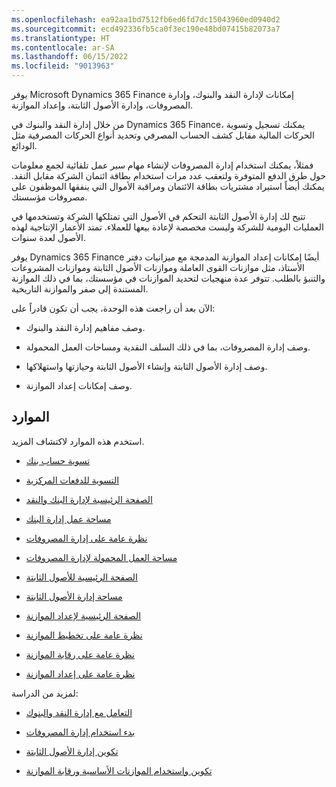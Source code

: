 ```yaml
---
ms.openlocfilehash: ea92aa1bd7512fb6ed6fd7dc15043960ed0940d2
ms.sourcegitcommit: ecd492336fb5ca0f3ec190e48bd07415b82073a7
ms.translationtype: HT
ms.contentlocale: ar-SA
ms.lasthandoff: 06/15/2022
ms.locfileid: "9013963"
---
```

يوفر Microsoft Dynamics 365 Finance إمكانات لإدارة النقد والبنوك، وإدارة المصروفات، وإدارة الأصول الثابتة، وإعداد الموازنة.

من خلال إدارة النقد والبنوك في Dynamics 365 Finance، يمكنك تسجيل وتسوية الحركات المالية مقابل كشف الحساب المصرفي وتحديد أنواع الحركات المصرفية مثل الودائع.

فمثلاً، يمكنك استخدام إدارة المصروفات لإنشاء مهام سير عمل تلقائية لجمع معلومات حول طرق الدفع المتوفرة ولتعقب عدد مرات استخدام بطاقة ائتمان الشركة مقابل النقد. يمكنك أيضاً استيراد مشتريات بطاقة الائتمان ومراقبة الأموال التي ينفقها الموظفون على مصروفات مؤسستك.

تتيح لك إدارة الأصول الثابتة التحكم في الأصول التي تمتلكها الشركة وتستخدمها في العمليات اليومية للشركة وليست مخصصة لإعادة بيعها للعملاء. تمتد الأعمار الإنتاجية لهذه الأصول لعدة سنوات.

يوفر Dynamics 365 Finance أيضًا إمكانات إعداد الموازنة المدمجة مع ميزانيات دفتر الأستاذ، مثل موازنات القوى العاملة وموازنات الأصول الثابتة وموازنات المشروعات والتنبؤ بالطلب. تتوفر عدة منهجيات لتحديد الموازنات في مؤسستك، بما في ذلك الموازنة المستندة إلى صفر والموازنة التاريخية.

الآن بعد أن راجعت هذه الوحدة، يجب أن تكون قادراً على:

- وصف مفاهيم إدارة النقد والبنوك. 

- وصف إدارة المصروفات، بما في ذلك السلف النقدية ومساحات العمل المحمولة. 

- وصف إدارة الأصول الثابتة وإنشاء الأصول الثابتة وحيازتها واستهلاكها. 

- وصف إمكانات إعداد الموازنة.

## <a name="resources"></a>الموارد

استخدم هذه الموارد لاكتشاف المزيد.

- [تسوية حساب بنك](/dynamics365/finance/cash-bank-management/reconcile-bank-account)

- [التسوية للدفعات المركزية](/dynamics365/finance/cash-bank-management/settlement-overview-centralized-payments)

- [الصفحة الرئيسية لإدارة البنك والنقد](/dynamics365/finance/cash-bank-management/cash-bank-management)

- [مساحة عمل إدارة البنك](/dynamics365/finance/cash-bank-management/bank-management-workspace)

- [نظرة عامة على إدارة المصروفات](/dynamics365/project-operations/expense/expense-overview)

- [مساحة العمل المحمولة لإدارة المصروفات](/dynamics365/project-operations/prod-exp/expense-management-mobile-workspace)

- [الصفحة الرئيسية للأصول الثابتة](/dynamics365/finance/fixed-assets/fixed-assets)

- [مساحة إدارة الأصول الثابتة](/dynamics365/finance/fixed-assets/fixed-asset-management-workspace)

- [الصفحة الرئيسية لإعداد الموازنة](/dynamics365/finance/budgeting/budgeting-overview)

- [نظرة عامة على تخطيط الموازنة](/dynamics365/finance/budgeting/budget-planning-overview-configuration)

- [نظرة عامة على رقابة الموازنة](/dynamics365/finance/budgeting/budget-control-overview-configuration)

- [نظرة عامة على إعداد الموازنة](/dynamics365/finance/budgeting/basic-budgeting-overview-configuration)

لمزيد من الدراسة:

- [التعامل مع إدارة النقد والبنوك](/learn/modules/work-cash-bank-dyn365-dyn365-finance/)

- [بدء استخدام إدارة المصروفات](/learn/modules/get-started-expense-management/)

- [تكوين إدارة الأصول الثابتة](/learn/modules/configure-fixed-assets-mgmt-dyn365-finance/)

- [تكوين واستخدام الموازنات الأساسية ورقابة الموازنة](/learn/modules/configure-use-basic-budgeting-budget-control-dyn365-finance/)
